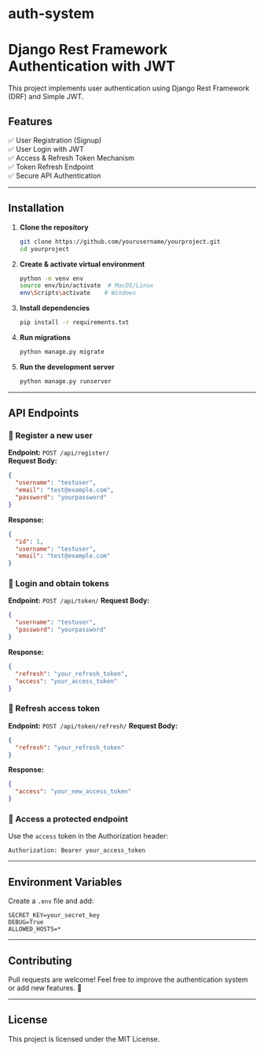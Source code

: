 # auth-system
# Django Rest Framework Authentication with JWT

This project implements user authentication using Django Rest Framework (DRF) and Simple JWT.

## Features
✅ User Registration (Signup)  
✅ User Login with JWT  
✅ Access & Refresh Token Mechanism  
✅ Token Refresh Endpoint  
✅ Secure API Authentication  

---

## Installation

1. **Clone the repository**
   ```bash
   git clone https://github.com/yourusername/yourproject.git
   cd yourproject
   ```

2. **Create & activate virtual environment**
   ```bash
   python -m venv env
   source env/bin/activate  # MacOS/Linux
   env\Scripts\activate    # Windows
   ```

3. **Install dependencies**
   ```bash
   pip install -r requirements.txt
   ```

4. **Run migrations**
   ```bash
   python manage.py migrate
   ```

5. **Run the development server**
   ```bash
   python manage.py runserver
   ```

---

## API Endpoints

### 🔹 Register a new user
**Endpoint:** `POST /api/register/`  
**Request Body:**
```json
{
  "username": "testuser",
  "email": "test@example.com",
  "password": "yourpassword"
}
```
**Response:**
```json
{
  "id": 1,
  "username": "testuser",
  "email": "test@example.com"
}
```

### 🔹 Login and obtain tokens
**Endpoint:** `POST /api/token/`
**Request Body:**
```json
{
  "username": "testuser",
  "password": "yourpassword"
}
```
**Response:**
```json
{
  "refresh": "your_refresh_token",
  "access": "your_access_token"
}
```

### 🔹 Refresh access token
**Endpoint:** `POST /api/token/refresh/`
**Request Body:**
```json
{
  "refresh": "your_refresh_token"
}
```
**Response:**
```json
{
  "access": "your_new_access_token"
}
```

### 🔹 Access a protected endpoint
Use the `access` token in the Authorization header:
```http
Authorization: Bearer your_access_token
```

---

## Environment Variables
Create a `.env` file and add:
```
SECRET_KEY=your_secret_key
DEBUG=True
ALLOWED_HOSTS=*
```

---

## Contributing
Pull requests are welcome! Feel free to improve the authentication system or add new features. 🚀

---

## License
This project is licensed under the MIT License.

